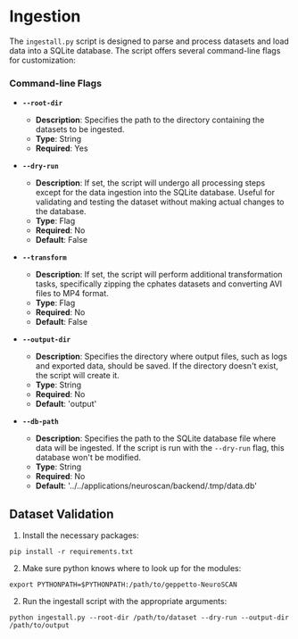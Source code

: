 # Ingestion

The `ingestall.py` script is designed to parse and process datasets and load data into a SQLite database. The script offers several command-line flags for customization:

### Command-line Flags

- **`--root-dir`**
   - **Description**: Specifies the path to the directory containing the datasets to be ingested.
   - **Type**: String
   - **Required**: Yes

- **`--dry-run`**
   - **Description**: If set, the script will undergo all processing steps except for the data ingestion into the SQLite database. Useful for validating and testing the dataset without making actual changes to the database.
   - **Type**: Flag
   - **Required**: No
   - **Default**: False

- **`--transform`**
   - **Description**: If set, the script will perform additional transformation tasks, specifically zipping the cphates datasets and converting AVI files to MP4 format.
   - **Type**: Flag
   - **Required**: No
   - **Default**: False

- **`--output-dir`**
   - **Description**: Specifies the directory where output files, such as logs and exported data, should be saved. If the directory doesn't exist, the script will create it.
   - **Type**: String
   - **Required**: No
   - **Default**: 'output'

- **`--db-path`**
   - **Description**: Specifies the path to the SQLite database file where data will be ingested. If the script is run with the `--dry-run` flag, this database won't be modified.
   - **Type**: String
   - **Required**: No
   - **Default**: '../../applications/neuroscan/backend/.tmp/data.db'

## Dataset Validation

1. Install the necessary packages:

 ```
pip install -r requirements.txt
```

2. Make sure python knows where to look up for the modules:
```
export PYTHONPATH=$PYTHONPATH:/path/to/geppetto-NeuroSCAN
```
2. Run the ingestall script with the appropriate arguments:

```
python ingestall.py --root-dir /path/to/dataset --dry-run --output-dir /path/to/output 
```